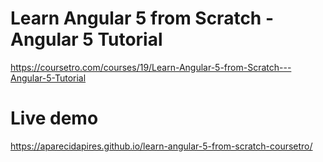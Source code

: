 # Learn Angular 5 from Scratch - Angular 5 Tutorial

https://coursetro.com/courses/19/Learn-Angular-5-from-Scratch---Angular-5-Tutorial

# Live demo

https://aparecidapires.github.io/learn-angular-5-from-scratch-coursetro/
